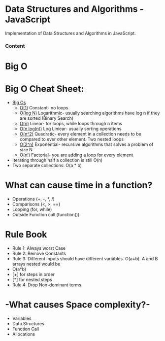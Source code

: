 # Data Structures and Algorithms - JavaScript

Implementation of Data Structures and Algorithms in JavaScript.
### Content
# Big O
# Big O Cheat Sheet:
- [Big Os](#)
    - [O(1)](#) Constant- no loops
    - [O(log N)](#) Logarithmic- usually searching algorithms have log n if they are sorted (Binary Search)
    - [O(n)](#) Linear- for loops, while loops through n items
    - [O(n log(n))](#) Log Liniear- usually sorting operations
    - [O(n^2)](#) Quadratic- every element in a collection needs to be compared to ever other element. Two nested loops
    - [O(2^n)](#) Exponential- recursive algorithms that solves a problem of size N
    - [O(n!)](#) Factorial- you are adding a loop for every element
- Iterating through half a collection is still O(n)
- Two separate collections: O(a * b)

# What can cause time in a function?
 - Operations (+, -, *, /)
 - Comparisons (<, >, ==)
 - Looping (for, while)
 - Outside Function call (function())

# Rule Book

 - Rule 1: Always worst Case
 - Rule 2: Remove Constants
 - Rule 3: Different inputs should have different variables. O(a+b). A and B arrays nested would be
 - O(a*b)
 - [+] for steps in order
 - [*] for nested steps
 - Rule 4: Drop Non-dominant terms

# -What causes Space complexity?-
 - Variables
 - Data Structures
 - Function Call
 - Allocations